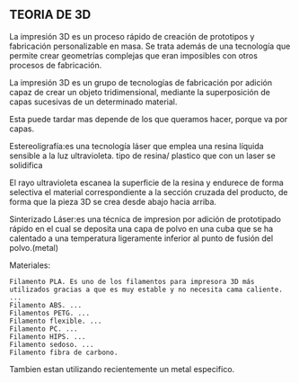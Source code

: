 ## TEORIA DE 3D

La impresión 3D es un proceso rápido de creación de prototipos y fabricación personalizable en masa.
Se trata además de una tecnología que permite crear geometrías complejas que eran imposibles con otros procesos de fabricación.

La impresión 3D es un grupo de tecnologías de fabricación por adición capaz de crear un objeto tridimensional,
mediante la superposición de capas sucesivas de un determinado material. 

Esta puede tardar mas depende de los que queramos hacer, porque va por capas.

Estereoligrafía:es una tecnología láser que emplea una resina líquida sensible a la luz ultravioleta.
tipo de resina/ plastico que con un laser se solidifica
 
El rayo ultravioleta escanea la superficie de la resina y endurece de forma selectiva el material correspondiente
a la sección cruzada del producto, de forma que la pieza 3D se crea desde abajo hacia arriba.

Sinterizado Láser:es una técnica de impresion por adición de prototipado rápido en el cual se deposita una capa de polvo
en una cuba que se ha calentado a una temperatura ligeramente inferior al punto de fusión del polvo.(metal)

Materiales:

    Filamento PLA. Es uno de los filamentos para impresora 3D más utilizados gracias a que es muy estable y no necesita cama caliente. ...
    Filamento ABS. ...
    Filamentos PETG. ...
    Filamento flexible. ...
    Filamento PC. ...
    Filamento HIPS. ...
    Filamento sedoso. ...
    Filamento fibra de carbono.

Tambien estan utilizando recientemente un metal especifico.
